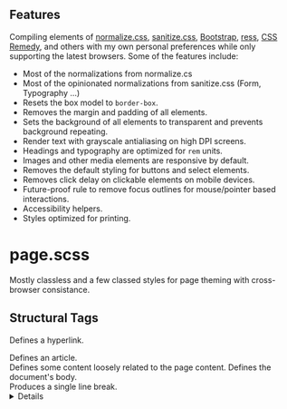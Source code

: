 ## Features

Compiling elements of [normalize.css](https://github.com/necolas/normalize.css), [sanitize.css](https://github.com/csstools/sanitize.css), [Bootstrap](https://github.com/twbs/bootstrap), [ress](https://github.com/filipelinhares/ress), [CSS Remedy](https://github.com/mozdevs/cssremedy), and others with my own personal preferences while only supporting the latest browsers. Some of the features include:

* Most of the normalizations from normalize.cs
* Most of the opinionated normalizations from sanitize.css (Form, Typography ...)
* Resets the box model to `border-box`.
* Removes the margin and padding of all elements.
* Sets the background of all elements to transparent and prevents background repeating.
* Render text with grayscale antialiasing on high DPI screens.
* Headings and typography are optimized for `rem` units.
* Images and other media elements are responsive by default.
* Removes the default styling for buttons and select elements.
* Removes click delay on clickable elements on mobile devices.
* Future-proof rule to remove focus outlines for mouse/pointer based interactions.
* Accessibility helpers.
* Styles optimized for printing.

# page.scss
Mostly classless and a few classed styles for page theming with cross-browser consistance.

## Structural Tags
<a> Defines a hyperlink.
<article> Defines an article.
<aside> Defines some content loosely related to the page content.
<body> Defines the document's body.
<br> Produces a single line break.
<details> Represents a widget from which the user can obtain additional information or controls on-demand.
<div> Specifies a division or a section in a document.
<h1> Defines H1 heading.
<h2> Defines H2 heading.
<h3> Defines H3 heading.
<h4> Defines H4 heading.
<h5> Defines H5 heading.
<h6> Defines H6 heading.
<header> Represents the header of a document or a section.
<hgroup> Defines a group of headings.
<hr> Produce a horizontal line.
<html> Defines the root of an HTML document.
<footer> Represents the footer of a document or a section.
<nav> Defines a section of navigation links.
<p> Defines a paragraph.
<section> Defines a section of a document, such as header, footer etc.
<span> Defines an inline styleless section in a document.
<summary> Defines a summary for the <details> element.

## Form Tags
<button> Creates a clickable button.
<datalist> Represents a set of pre-defined options for an <input> element.
<fieldset> Specifies a set of related form fields.
<form> Defines an HTML form for user input.
<input> Defines an input control.
* <input type="button"> A push button with no default behavior displaying the value of the value attribute, empty by default.
* <input type="checkbox"> A check box allowing single values to be selected/deselected.
* <input type="color"> A control for specifying a color; opening a color picker when active in supporting browsers.
* <input type="date"> A control for entering a date (year, month, and day, with no time). Opens a date picker or numeric wheels for year, month, day when active in supporting browsers.
* <input type="datetime"> Obsolete A control for entering a date and time (hour, minute, second, and fraction of a second) as well as a timezone.
* <input type="datetime-local"> A control for entering a date and time, with no time zone. Opens a date picker or numeric wheels for date- and time-components when active in supporting browsers.
* <input type="email"> A field for editing an email address. Looks like a text input, but has validation parameters and relevant keyboard in supporting browsers and devices with dynamic keyboards.
* <input type="file"> A control that lets the user select a file. Use the accept attribute to define the types of files that the control can select.
* <input type="hidden"> A control that is not displayed but whose value is submitted to the server. There is an example in the next column, but it's hidden!
* <input type="image"> A graphical submit button. Displays an image defined by the src attribute. The alt attribute displays if the image src is missing.
* <input type="month"> A control for entering a month and year, with no time zone.
* <input type="number"> A control for entering a number. Displays a spinner and adds default validation when supported. Displays a numeric keypad in some devices with dynamic keypads.
* <input type="password"> A single-line text field whose value is obscured. Will alert user if site is not secure.
* <input type="radio"> A radio button, allowing a single value to be selected out of multiple choices with the same name value.
* <input type="range"> A control for entering a number whose exact value is not important. Displays as a range widget defaulting to the middle value. Used in conjunction min and max to define the range of acceptable values.
* <input type="reset"> A button that resets the contents of the form to default values. Not recommended.
* <input type="search"> A single-line text field for entering search strings. Line-breaks are automatically removed from the input value. May include a delete icon in supporting browsers that can be used to clear the field. Displays a search icon instead of enter key on some devices with dynamic keypads.
* <input type="submit"> A button that submits the form.
* <input type="tel"> A control for entering a telephone number. Displays a telephone keypad in some devices with dynamic keypads.
* <input type="text"> The default value. A single-line text field. Line-breaks are automatically removed from the input value.
* <input type="time"> A control for entering a time value with no time zone.
* <input type="url"> A field for entering a URL. Looks like a text input, but has validation parameters and relevant keyboard in supporting browsers and devices with dynamic keyboards.
* <input type="week"> A control for entering a date consisting of a week-year number and a week number with no time zone.
<keygen> Represents a control for generating a public-private key pair.
<label> Defines a label for an <input> control.
<legend> Defines a caption for a <fieldset> element.
<meter> Represents a scalar measurement within a known range.
<optgroup> Defines a group of related options in a selection list.
<option> Defines an option in a selection list.
<select> Defines a selection list within a form.
<textarea> Defines a multi-line text input control (text area).

## Formatting Tags
<abbr> Defines an abbreviated form of a longer word or phrase.
<acronym> Defines an acronym.
<address> Specifies the author's contact information.
<b> Displays text in a bold style.
<bdi> Represents text that is isolated from its surrounding for the purposes of bidirectional text formatting.
<bdo> Overrides the current text direction.
<big> displays text in a large size.
<blockquote> Defines a long quotation.
<center> Obsolete Align contents in the center of the enclosing block.
<cite> Indicates a citation or reference to another source.
<code> Specifies text as computer code.
<del> Specifies a block of deleted text.
<dfn> Specifies a definition.
<em> Specifies emphasized text.
<font> Obsolete Defines font, color, and size for text.
<i> Displays text in an italic style.
<ins> Defines a block of text that has been inserted into a document.
<kbd> Specifies text as keyboard input.
<mark> Represents text highlighted for reference purposes.
<output> Represents the result of a calculation.
<pre> Defines a block of preformatted text.
<progress> Represents the completion progress of a task.
<q> Defines a short inline quotation.
<rp> Provides fall-back parenthesis for browsers that that don't support ruby annotations.
<rt> Defines the pronunciation of character presented in a ruby annotations.
<ruby> Represents a ruby annotation.
<s> Obsolete Displays text in strikethrough style.
<samp> Specifies text as sample output from a computer program.
<small> Displays text in a smaller size.
<strike> Obsolete Displays text in strikethrough style.
<strong> Indicate strongly emphasized text.
<sub> Defines subscripted text.
<sup> Defines superscripted text.
<tt> Displays text in a teletype style.
<u> Obsolete Displays text with an underline.
<var> Defines a variable.
<wbr> Represents a line break opportunity.

## List Tags
<dd> Specifies a definition for a term in a definition list.
<dir> Obsolete Defines a directory list.
<dl> Defines a definition list.
<dt> Defines a term (an item) in a definition list.
<li> Defines a list item.
<ol> Defines an ordered list.
<menu> Represents a list of commands.
<ul> Defines an unordered list.

## Table Tags
<caption> Defines the title of a table.
<col> Defines attribute values for one or more columns in a table.
<colgroup> Specifies attributes for multiple columns in a table.
<table> Defines a data table.
<tbody> Groups a set of rows defining the main body of the table data.
<td> Defines a cell in a table.
<tfoot> Groups a set of rows summarizing the columns of the table.
<thead> Groups a set of rows that describes the column labels of a table.
<th> Defines a header cell in a table.
<tr> Defines a row of cells in a table.

## Embedded Tags
<applet> Obsolete Embeds a Java applet (mini Java applications) on the page. Use the <object> element instead.
<area> Defines a specific area within an image map.
<audio> Embeds a sound, or an audio stream in an HTML document.
<canvas> Defines a region in the document, which can be used to draw graphics on the fly via scripting (usually JavaScript).
<embed> Embeds external application, typically multimedia content like audio or video into an HTML document.
<figcaption> Defines a caption or legend for a figure.
<figure> Represents a figure illustrated as part of the document.
<frame> Defines a single frame within a frameset.
<frameset> Defines a collection of frames or other frameset.
<iframe> Displays a URL in an inline frame.
<img> Displays an inline image.
<map> Defines a client-side image-map.
<noframes> Defines an alternate content that displays in browsers that do not support frames.
<object> Defines an embedded object.
<param> Defines a parameter for an object or applet element.
<source> Defines alternative media resources for the media elements like <audio> or <video>.
<time> Represents a time and/or date.
<video> Embeds video content in an HTML document.

# To Do's 
* Mirror Firefox's documentation for grouping and language https://developer.mozilla.org/en-US/docs/Web/HTML/Element see https://developer.mozilla.org/en-US/docs/MDN/About#Copyrights_and_licenses
* Get the Responsive Font Sizes mixin installed and use that (https://github.com/twbs/rfs).
* Look into: https://www.gridlover.net/try
* Look into: https://type-scale.com/
* The .h1 – .h6 font-size utilities can be used to override an element’s default size. https://basscss.com/
* Would it be fun or annoying if page.scss become pages.css so that way it's always (pagescss)
* We should add input[type="color"][list] support https://github.com/jensimmons/cssremedy/blob/master/process/UA_stylesheets/chrome.css
* List of Chrome's default stylings https://github.com/jensimmons/cssremedy/blob/master/process/UA_stylesheets/chrome.css
* Add all HTML Character Entities https://en.wikipedia.org/wiki/List_of_XML_and_HTML_character_entity_references - I would like them to all have their "Numeric" codes but those seem to be missing
* Should we mirror grouped structure of https://html.spec.whatwg.org/multipage/
* Checkout the grouped structure of https://www.htmlhelp.com/reference/html40/olist.html and stricts vs non strict toggle (https://www.htmlhelp.com/reference/html40/alist.html)
* Look into enterkeyhint https://html.spec.whatwg.org/multipage/interaction.html#attr-inputmode


# Inspirartion and References
* Normalize.css
* Santizie.css
* Shoelace.style
* Holiday.css
* https://github.com/ryanmorr/baseline.css
* https://github.com/twbs/rfs#demos
* https://html.com/attributes/
* https://www.tutorialrepublic.com/html-reference/html5-tags.php
* https://developer.mozilla.org/en-US/docs/Web/HTML/Element/input
* http://wtfforms.com/
* https://css.gg/
* http://jkorpela.fi/www/testel.html
* Format for Demo https://www.bitovi.com/blog/use-flexbox-to-create-a-sticky-header-and-sidebar-with-flexible-content

# Potential Classed Extensions (not in here)
* Animations - Consists of animations that will work with the controls.
* Avatar - Styles for user avatars.
* Cards - Base for card controls.
* Grid - Experimental implementation of CSS Grid standard.
* Modal - Styles for a pop up modal dialog.
* Modifiers - Classes designed for modifying text and backgrounds.
* Pagination - Design for pagination and pagination navigation links.
* Placeholder - Styles for a control designed to be a placeholder such as "Coming Soon" panels and so on.
* Tabs - Contains styles for tab controls.
* Tags - Chip-like controls that are helpful for listing items.
* Tiles - Flexible layout used for tiling controls horizontally.
* Toast - A small overaly notification for websites.
* Tooltips - Add tooltips to any control for contextual info..

# Marketing
* Browser Support Idea (https://d.pr/i/b2URl2 from https://github.com/Spiderpig86/Cirrus)
Misc
* Theme builder https://hiq-theme-builder.netlify.app/theme/colors (REF)

# MISC
* Buttons - Styles for the button with 3 different variations.
* Code - Style for code markup blocks.
* Default (Base) - The core of this framework.
* Font - All text styles for this framework for headers, articles, blockquotes, and paragraphs.
* Footer - Basic styles for setting up a page footer.
* Forms - Form styles for textboxes, textfields, selects, and layout.
* Frames - Flexible panel with header, body, and footer for layouts.
* Header - Styles for header elements including drop down menus.
* Layout - Rules for grids, item alignment, and layout borders.
* Links - Link styles with different effects.
* Lists - A simple stylesheet to simplify list UI.
* Media - Rules for styling images, videos, figures, avatars, and other media components.
* Tables - Clean designs for tables.
* Theme - Default colors of the framework.
* Util - Designed to solve many common headaches with CSS.

